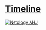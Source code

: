 # [Timeline](https://johnnystorm19.github.io/ahj-geolocation_notification_media-tasks_1-3/)

[![Netology AHJ](https://github.com/JohnnyStorm19/ahj-geolocation_notification_media-tasks_1-3/actions/workflows/web.yml/badge.svg)](https://github.com/JohnnyStorm19/ahj-geolocation_notification_media-tasks_1-3/actions/workflows/web.yml)